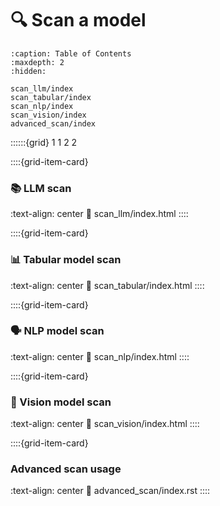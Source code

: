 # 🔍 Scan a model

```{toctree}
:caption: Table of Contents
:maxdepth: 2
:hidden:

scan_llm/index
scan_tabular/index
scan_nlp/index
scan_vision/index
advanced_scan/index
```

::::::{grid} 1 1 2 2

::::{grid-item-card} <br/><h3>📚 LLM scan</h3>
:text-align: center
:link: scan_llm/index.html
::::

::::{grid-item-card} <br/><h3>📊 Tabular model scan</h3>
:text-align: center
:link: scan_tabular/index.html
::::

::::{grid-item-card} <br/><h3>🗣️ NLP model scan</h3>
:text-align: center
:link: scan_nlp/index.html
::::

::::{grid-item-card} <br/><h3>📸 Vision model scan</h3>
:text-align: center
:link: scan_vision/index.html
::::

::::{grid-item-card} <br/><h3>Advanced scan usage</h3>
:text-align: center
:link: advanced_scan/index.rst
::::
